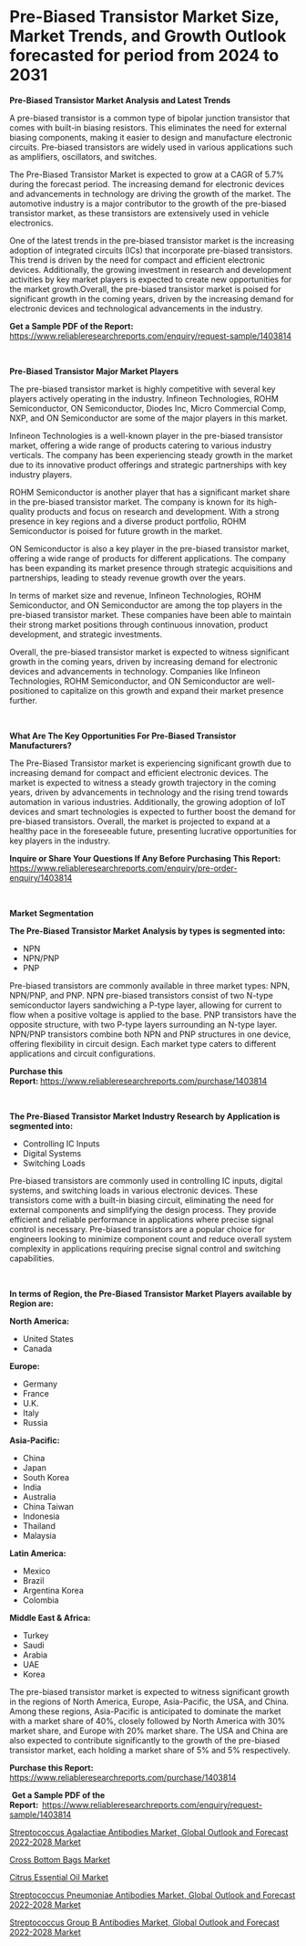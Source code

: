 <p><h1>Pre-Biased Transistor Market Size, Market Trends, and Growth Outlook forecasted for period from 2024 to 2031</h1></p><p><strong>Pre-Biased Transistor Market Analysis and Latest Trends</strong></p>
<p><p>A pre-biased transistor is a common type of bipolar junction transistor that comes with built-in biasing resistors. This eliminates the need for external biasing components, making it easier to design and manufacture electronic circuits. Pre-biased transistors are widely used in various applications such as amplifiers, oscillators, and switches.</p><p>The Pre-Biased Transistor Market is expected to grow at a CAGR of 5.7% during the forecast period. The increasing demand for electronic devices and advancements in technology are driving the growth of the market. The automotive industry is a major contributor to the growth of the pre-biased transistor market, as these transistors are extensively used in vehicle electronics.</p><p>One of the latest trends in the pre-biased transistor market is the increasing adoption of integrated circuits (ICs) that incorporate pre-biased transistors. This trend is driven by the need for compact and efficient electronic devices. Additionally, the growing investment in research and development activities by key market players is expected to create new opportunities for the market growth.Overall, the pre-biased transistor market is poised for significant growth in the coming years, driven by the increasing demand for electronic devices and technological advancements in the industry.</p></p>
<p><strong>Get a Sample PDF of the Report:&nbsp;</strong> <a href="https://www.reliableresearchreports.com/enquiry/request-sample/1403814">https://www.reliableresearchreports.com/enquiry/request-sample/1403814</a></p>
<p>&nbsp;</p>
<p><strong>Pre-Biased Transistor Major Market Players</strong></p>
<p><p>The pre-biased transistor market is highly competitive with several key players actively operating in the industry. Infineon Technologies, ROHM Semiconductor, ON Semiconductor, Diodes Inc, Micro Commercial Comp, NXP, and ON Semiconductor are some of the major players in this market.</p><p>Infineon Technologies is a well-known player in the pre-biased transistor market, offering a wide range of products catering to various industry verticals. The company has been experiencing steady growth in the market due to its innovative product offerings and strategic partnerships with key industry players.</p><p>ROHM Semiconductor is another player that has a significant market share in the pre-biased transistor market. The company is known for its high-quality products and focus on research and development. With a strong presence in key regions and a diverse product portfolio, ROHM Semiconductor is poised for future growth in the market.</p><p>ON Semiconductor is also a key player in the pre-biased transistor market, offering a wide range of products for different applications. The company has been expanding its market presence through strategic acquisitions and partnerships, leading to steady revenue growth over the years.</p><p>In terms of market size and revenue, Infineon Technologies, ROHM Semiconductor, and ON Semiconductor are among the top players in the pre-biased transistor market. These companies have been able to maintain their strong market positions through continuous innovation, product development, and strategic investments.</p><p>Overall, the pre-biased transistor market is expected to witness significant growth in the coming years, driven by increasing demand for electronic devices and advancements in technology. Companies like Infineon Technologies, ROHM Semiconductor, and ON Semiconductor are well-positioned to capitalize on this growth and expand their market presence further.</p></p>
<p>&nbsp;</p>
<p><strong>What Are The Key Opportunities For Pre-Biased Transistor Manufacturers?</strong></p>
<p><p>The Pre-Biased Transistor market is experiencing significant growth due to increasing demand for compact and efficient electronic devices. The market is expected to witness a steady growth trajectory in the coming years, driven by advancements in technology and the rising trend towards automation in various industries. Additionally, the growing adoption of IoT devices and smart technologies is expected to further boost the demand for pre-biased transistors. Overall, the market is projected to expand at a healthy pace in the foreseeable future, presenting lucrative opportunities for key players in the industry.</p></p>
<p><strong>Inquire or Share Your Questions If Any Before Purchasing This Report:</strong> <a href="https://www.reliableresearchreports.com/enquiry/pre-order-enquiry/1403814">https://www.reliableresearchreports.com/enquiry/pre-order-enquiry/1403814</a></p>
<p>&nbsp;</p>
<p><strong>Market Segmentation</strong></p>
<p><strong>The Pre-Biased Transistor Market Analysis by types is segmented into:</strong></p>
<p><ul><li>NPN</li><li>NPN/PNP</li><li>PNP</li></ul></p>
<p><p>Pre-biased transistors are commonly available in three market types: NPN, NPN/PNP, and PNP. NPN pre-biased transistors consist of two N-type semiconductor layers sandwiching a P-type layer, allowing for current to flow when a positive voltage is applied to the base. PNP transistors have the opposite structure, with two P-type layers surrounding an N-type layer. NPN/PNP transistors combine both NPN and PNP structures in one device, offering flexibility in circuit design. Each market type caters to different applications and circuit configurations.</p></p>
<p><strong>Purchase this Report:&nbsp;</strong><a href="https://www.reliableresearchreports.com/purchase/1403814">https://www.reliableresearchreports.com/purchase/1403814</a></p>
<p>&nbsp;</p>
<p><strong>The Pre-Biased Transistor Market Industry Research by Application is segmented into:</strong></p>
<p><ul><li>Controlling IC Inputs</li><li>Digital Systems</li><li>Switching Loads</li></ul></p>
<p><p>Pre-biased transistors are commonly used in controlling IC inputs, digital systems, and switching loads in various electronic devices. These transistors come with a built-in biasing circuit, eliminating the need for external components and simplifying the design process. They provide efficient and reliable performance in applications where precise signal control is necessary. Pre-biased transistors are a popular choice for engineers looking to minimize component count and reduce overall system complexity in applications requiring precise signal control and switching capabilities.</p></p>
<p>&nbsp;</p>
<p><strong>In terms of Region, the Pre-Biased Transistor Market Players available by Region are:</strong></p>
<p>
    <p> <strong> North America: </strong>
        <ul>
            <li>United States</li>
            <li>Canada</li>
        </ul>
        </p> 
    <p> <strong> Europe: </strong>
        <ul>
            <li>Germany</li>
            <li>France</li>
            <li>U.K.</li>
            <li>Italy</li>
            <li>Russia</li>
        </ul>
        </p> 
    <p> <strong> Asia-Pacific: </strong>
        <ul>
            <li>China</li>
            <li>Japan</li>
            <li>South Korea</li>
            <li>India</li>
            <li>Australia</li>
            <li>China Taiwan</li>
            <li>Indonesia</li>
            <li>Thailand</li>
            <li>Malaysia</li>
        </ul>
        </p> 
    <p> <strong> Latin America: </strong>
        <ul>
            <li>Mexico</li>
            <li>Brazil</li>
            <li>Argentina Korea</li>
            <li>Colombia</li>
        </ul>
        </p> 
    <p> <strong> Middle East & Africa: </strong>
        <ul>
            <li>Turkey</li>
            <li>Saudi</li>
            <li>Arabia</li>
            <li>UAE</li>
            <li>Korea</li>
        </ul>
    </p>
    </p>
<p><p>The pre-biased transistor market is expected to witness significant growth in the regions of North America, Europe, Asia-Pacific, the USA, and China. Among these regions, Asia-Pacific is anticipated to dominate the market with a market share of 40%, closely followed by North America with 30% market share, and Europe with 20% market share. The USA and China are also expected to contribute significantly to the growth of the pre-biased transistor market, each holding a market share of 5% and 5% respectively.</p></p>
<p><strong>Purchase this Report: </strong><a href="https://www.reliableresearchreports.com/purchase/1403814">https://www.reliableresearchreports.com/purchase/1403814</a></p>
<p>&nbsp;<strong>Get a Sample PDF of the Report:&nbsp;&nbsp;</strong><a href="https://www.reliableresearchreports.com/enquiry/request-sample/1403814">https://www.reliableresearchreports.com/enquiry/request-sample/1403814</a></p>
<p><strong></strong></p>
<p><p><a href="https://five-trouble-98a.notion.site/Streptococcus-Agalactiae-Antibodies-Market-Global-Outlook-and-Forecast-2022-2028-Market-Size-and-E-c4b0d6c5a92d4a27855cfdfa668d0dff">Streptococcus Agalactiae Antibodies Market, Global Outlook and Forecast 2022-2028 Market</a></p><p><a href="https://view.publitas.com/reportprime-1/cross-bottom-bags-market-insights-market-players-and-forecast-till-2031/">Cross Bottom Bags Market</a></p><p><a href="https://view.publitas.com/reportprime-1/citrus-essential-oil-market-research-report-reveals-the-latest-trends-and-opportunities-of-this-market-for-period-from-2024-2031/">Citrus Essential Oil Market</a></p><p><a href="https://fuschia-pecorino-a6d.notion.site/Streptococcus-Pneumoniae-Antibodies-Market-Global-Outlook-and-Forecast-2022-2028-Market-Share-Mar-14dd6c14a9804c47a3a80248f0cdd4f3">Streptococcus Pneumoniae Antibodies Market, Global Outlook and Forecast 2022-2028 Market</a></p><p><a href="https://simplistic-meeting-7ee.notion.site/Streptococcus-Group-B-Antibodies-Market-Global-Outlook-and-Forecast-2022-2028-Market-Insights-Mark-9febd1809ce341b392412e9d54a5c347">Streptococcus Group B Antibodies Market, Global Outlook and Forecast 2022-2028 Market</a></p></p>
